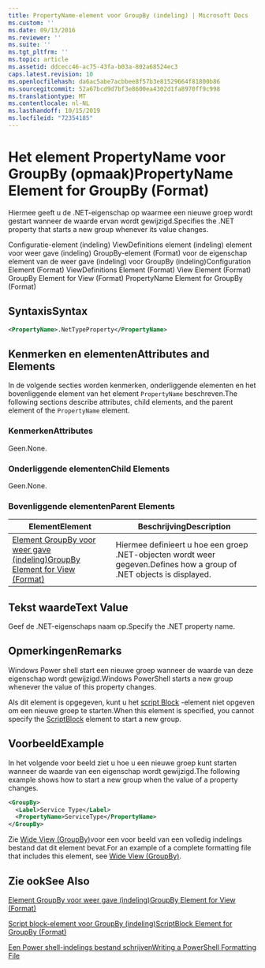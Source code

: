 ```yaml
---
title: PropertyName-element voor GroupBy (indeling) | Microsoft Docs
ms.custom: ''
ms.date: 09/13/2016
ms.reviewer: ''
ms.suite: ''
ms.tgt_pltfrm: ''
ms.topic: article
ms.assetid: ddcecc46-ac75-43fa-b03a-802a68524ec3
caps.latest.revision: 10
ms.openlocfilehash: da6ac5abe7acbbee8f57b3e81529664f81800b86
ms.sourcegitcommit: 52a67bcd9d7bf3e8600ea4302d1fa8970ff9c998
ms.translationtype: MT
ms.contentlocale: nl-NL
ms.lasthandoff: 10/15/2019
ms.locfileid: "72354185"
---
```

# <a name="propertyname-element-for-groupby-format"></a><span data-ttu-id="55e8b-102">Het element PropertyName voor GroupBy (opmaak)</span><span class="sxs-lookup"><span data-stu-id="55e8b-102">PropertyName Element for GroupBy (Format)</span></span>

<span data-ttu-id="55e8b-103">Hiermee geeft u de .NET-eigenschap op waarmee een nieuwe groep wordt gestart wanneer de waarde ervan wordt gewijzigd.</span><span class="sxs-lookup"><span data-stu-id="55e8b-103">Specifies the .NET property that starts a new group whenever its value changes.</span></span>

<span data-ttu-id="55e8b-104">Configuratie-element (indeling) ViewDefinitions element (indeling) element voor weer gave (indeling) GroupBy-element (Format) voor de eigenschap element van de weer gave (indeling) voor GroupBy (indeling)</span><span class="sxs-lookup"><span data-stu-id="55e8b-104">Configuration Element (Format) ViewDefinitions Element (Format) View Element (Format) GroupBy Element for View (Format) PropertyName Element for GroupBy (Format)</span></span>

## <a name="syntax"></a><span data-ttu-id="55e8b-105">Syntaxis</span><span class="sxs-lookup"><span data-stu-id="55e8b-105">Syntax</span></span>

```xml
<PropertyName>.NetTypeProperty</PropertyName>
```

## <a name="attributes-and-elements"></a><span data-ttu-id="55e8b-106">Kenmerken en elementen</span><span class="sxs-lookup"><span data-stu-id="55e8b-106">Attributes and Elements</span></span>

<span data-ttu-id="55e8b-107">In de volgende secties worden kenmerken, onderliggende elementen en het bovenliggende element van het element `PropertyName` beschreven.</span><span class="sxs-lookup"><span data-stu-id="55e8b-107">The following sections describe attributes, child elements, and the parent element of the `PropertyName` element.</span></span>

### <a name="attributes"></a><span data-ttu-id="55e8b-108">Kenmerken</span><span class="sxs-lookup"><span data-stu-id="55e8b-108">Attributes</span></span>

<span data-ttu-id="55e8b-109">Geen.</span><span class="sxs-lookup"><span data-stu-id="55e8b-109">None.</span></span>

### <a name="child-elements"></a><span data-ttu-id="55e8b-110">Onderliggende elementen</span><span class="sxs-lookup"><span data-stu-id="55e8b-110">Child Elements</span></span>

<span data-ttu-id="55e8b-111">Geen.</span><span class="sxs-lookup"><span data-stu-id="55e8b-111">None.</span></span>

### <a name="parent-elements"></a><span data-ttu-id="55e8b-112">Bovenliggende elementen</span><span class="sxs-lookup"><span data-stu-id="55e8b-112">Parent Elements</span></span>

|<span data-ttu-id="55e8b-113">Element</span><span class="sxs-lookup"><span data-stu-id="55e8b-113">Element</span></span>|<span data-ttu-id="55e8b-114">Beschrijving</span><span class="sxs-lookup"><span data-stu-id="55e8b-114">Description</span></span>|
|-------------|-----------------|
|[<span data-ttu-id="55e8b-115">Element GroupBy voor weer gave (indeling)</span><span class="sxs-lookup"><span data-stu-id="55e8b-115">GroupBy Element for View (Format)</span></span>](./groupby-element-for-view-format.md)|<span data-ttu-id="55e8b-116">Hiermee definieert u hoe een groep .NET-objecten wordt weer gegeven.</span><span class="sxs-lookup"><span data-stu-id="55e8b-116">Defines how a group of .NET objects is displayed.</span></span>|

## <a name="text-value"></a><span data-ttu-id="55e8b-117">Tekst waarde</span><span class="sxs-lookup"><span data-stu-id="55e8b-117">Text Value</span></span>

<span data-ttu-id="55e8b-118">Geef de .NET-eigenschaps naam op.</span><span class="sxs-lookup"><span data-stu-id="55e8b-118">Specify the .NET property name.</span></span>

## <a name="remarks"></a><span data-ttu-id="55e8b-119">Opmerkingen</span><span class="sxs-lookup"><span data-stu-id="55e8b-119">Remarks</span></span>

<span data-ttu-id="55e8b-120">Windows Power shell start een nieuwe groep wanneer de waarde van deze eigenschap wordt gewijzigd.</span><span class="sxs-lookup"><span data-stu-id="55e8b-120">Windows PowerShell starts a new group whenever the value of this property changes.</span></span>

<span data-ttu-id="55e8b-121">Als dit element is opgegeven, kunt u het [script Block](./scriptblock-element-for-groupby-format.md) -element niet opgeven om een nieuwe groep te starten.</span><span class="sxs-lookup"><span data-stu-id="55e8b-121">When this element is specified, you cannot specify the [ScriptBlock](./scriptblock-element-for-groupby-format.md) element to start a new group.</span></span>

## <a name="example"></a><span data-ttu-id="55e8b-122">Voorbeeld</span><span class="sxs-lookup"><span data-stu-id="55e8b-122">Example</span></span>

<span data-ttu-id="55e8b-123">In het volgende voor beeld ziet u hoe u een nieuwe groep kunt starten wanneer de waarde van een eigenschap wordt gewijzigd.</span><span class="sxs-lookup"><span data-stu-id="55e8b-123">The following example shows how to start a new group when the value of a property changes.</span></span>

```xml
<GroupBy>
  <Label>Service Type</Label>
  <PropertyName>ServiceType</PropertyName>
</GroupBy>

```

<span data-ttu-id="55e8b-124">Zie [Wide View (GroupBy)](./wide-view-groupby.md)voor een voor beeld van een volledig indelings bestand dat dit element bevat.</span><span class="sxs-lookup"><span data-stu-id="55e8b-124">For an example of a complete formatting file that includes this element, see [Wide View (GroupBy)](./wide-view-groupby.md).</span></span>

## <a name="see-also"></a><span data-ttu-id="55e8b-125">Zie ook</span><span class="sxs-lookup"><span data-stu-id="55e8b-125">See Also</span></span>

[<span data-ttu-id="55e8b-126">Element GroupBy voor weer gave (indeling)</span><span class="sxs-lookup"><span data-stu-id="55e8b-126">GroupBy Element for View (Format)</span></span>](./groupby-element-for-view-format.md)

[<span data-ttu-id="55e8b-127">Script block-element voor GroupBy (indeling)</span><span class="sxs-lookup"><span data-stu-id="55e8b-127">ScriptBlock Element for GroupBy (Format)</span></span>](./scriptblock-element-for-groupby-format.md)

[<span data-ttu-id="55e8b-128">Een Power shell-indelings bestand schrijven</span><span class="sxs-lookup"><span data-stu-id="55e8b-128">Writing a PowerShell Formatting File</span></span>](./writing-a-powershell-formatting-file.md)
